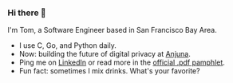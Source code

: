 ### Hi there 👋

I'm Tom, a Software Engineer based in San Francisco Bay Area.

- I use C, Go, and Python daily.
- Now: building the future of digital privacy at [Anjuna](https://www.anjuna.io).
- Ping me on [LinkedIn](https://www.linkedin.com/in/app13y) or read more in the [official .pdf pamphlet](https://github.com/app13y/app13y/raw/cfbc5762f9cf9ed051576edee344aacd6c84bf09/tom-appley-cv.pdf).
- Fun fact: sometimes I mix drinks. What's your favorite?
